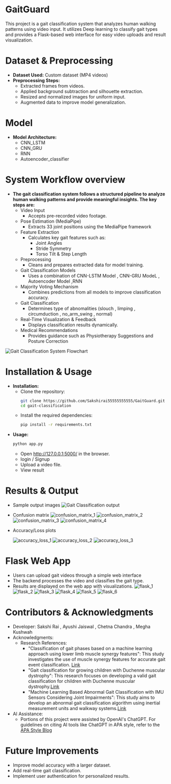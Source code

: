 # GaitGuard
This project is a gait classification system that analyzes human walking patterns using video input. It utilizes Deep learning to classify gait types and provides a Flask-based web interface for easy video uploads and result visualization.

# Dataset & Preprocessing

* **Dataset Used:** Custom dataset (MP4 videos)
* **Preprocessing Steps:**
    * Extracted frames from videos.
    * Applied background subtraction and silhouette extraction.
    * Resized and normalized images for uniform input.
    * Augmented data to improve model generalization.

#  Model
* **Model Architecture:**
    * CNN_LSTM
    * CNN_GRU
    * RNN
    * Autoencoder_classifier

# System Workflow overview          
* **The gait classification system follows a structured pipeline to analyze human walking patterns and provide meaningful insights. The key steps are:**
    * Video Input
       * Accepts pre-recorded video footage.
    * Pose Estimation (MediaPipe)
       * Extracts 33 joint positions using the MediaPipe framework
    * Feature Extraction
       * Calculates key gait features such as:
          * Joint Angles
          * Stride Symmetry
          * Torso Tilt & Step Length
    * Preprocessing
       * Cleans and prepares extracted data for model training.
    * Gait Classification Models
       * Uses a combination of CNN-LSTM Model ,  CNN-GRU ModeL , Autoencoder Model ,RNN
    * Majority Voting Mechanism
       * Combines predictions from all models to improve classification accuracy.
    * Gait Classification
       * Determines type of abnomalities (slouch , limping , circumduction , no_arm_swing , normal)
    * Real-Time Visualization & Feedback
       * Displays classification results dynamically.
    * Medical Recommendations
       * Provides guidance such as Physiotherapy Suggestions and Posture Correction

![Gait Classification System Flowchart](images/Gaitgurad_Documentation.jpg)

# Installation & Usage
* **Installation:**
    * Clone the repository:
       ```bash
      git clone https://github.com/Sakshirai55555555555/GaitGuard.git
      cd gait-classification
       ```
    * Install the required dependencies:
        ```bash
        pip install -r requirements.txt
        ```
* **Usage:**
    ```bash
    python app.py
    ```
    * Open http://127.0.0.1:5000/ in the browser.
    * login / Signup
    * Upload a video file.
    * View result

# Results & Output
  * Sample output images
    ![Gait Classification output](images/deeplearning_output.jpg)
  * Confusion matrix
    ![confusion_matrix_1](images/confusion_matrix_1.png)
    ![confusion_matrix_2](images/confusion_matrix_2.png)
    ![confusion_matrix_3](images/confusion_matrix_3.png)
    ![confusion_matrix_4](images/confusion_matrix_4.png)
    
  * Accuracy/Loss plots
    
    ![accuracy_loss_1](images/accuracy_loss_1.png)
    ![accuracy_loss_2](images/accuracy_loss_2.png)
    ![accuracy_loss_3](images/accuracy_loss_3.png)

# Flask Web App
  * Users can upload gait videos through a simple web interface
  * The backend processes the video and classifies the gait type.
  * Results are displayed on the web app with visualizations.
    ![flask_1](images/flask_1.jpg)
    ![flask_2](images/flask_2.jpg)
    ![flask_3](images/flask_3.jpg)
    ![flask_4](images/flask_4.jpg)
    ![flask_5](images/flask_5.jpg)
    ![flask_6](images/flask_6.png)

# Contributors & Acknowledgments
  * Developer: Sakshi Rai , Ayushi Jaiswal , Chetna Chandra ,  Megha Kushwah    
  * Acknowledgments:
     * Research References:
        * "Classification of gait phases based on a machine learning approach using lower limb muscle synergy features": This study investigates the use of muscle synergy features for accurate gait event classification. [Link](https://pmc.ncbi.nlm.nih.gov/articles/PMC10230056/)
        * "Gait classification for growing children with Duchenne muscular dystrophy": This research focuses on developing a valid gait classification for children with Duchenne muscular dystrophy.[Link](https://www.mdpi.com/1424-8220/24/17/5571)
        * "Machine Learning Based Abnormal Gait Classification with IMU Sensors Considering Joint Impairments": This study aims to develop an abnormal gait classification algorithm using inertial measurement units and walkway systems.[Link](https://www.mdpi.com/1424-8220/24/17/5571)
  * AI Assistance:
     * Portions of this project were assisted by OpenAI's ChatGPT. For guidelines on citing AI tools like ChatGPT in APA style, refer to the [APA Style Blog](https://apastyle.apa.org/blog/how-to-cite-chatgpt)

# Future Improvements
  * Improve model accuracy with a larger dataset.
  * Add real-time gait classification.
  * Implement user authentication for personalized results.


    
